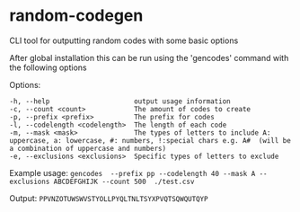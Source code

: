 # random-codegen
CLI tool for outputting random codes with some basic options

After global installation this can be run using the 'gencodes' command with the following options

 Options:

    -h, --help                     output usage information
    -c, --count <count>            The amount of codes to create
    -p, --prefix <prefix>          The prefix for codes
    -l, --codelength <codelength>  The length of each code
    -m, --mask <mask>              The types of letters to include A: uppercase, a: lowercase, #: numbers, !:special chars e.g. A#  (will be a combination of uppercase and numbers)
    -e, --exclusions <exclusions>  Specific types of letters to exclude


Example usage:
``` gencodes  --prefix pp --codelength 40 --mask A --exclusions ABCDEFGHIJK --count 500  ./test.csv ```

Output:
``` PPVNZOTUWSWVSTYOLLPYQLTNLTSYXPVQTSQWQUTQYP ```
